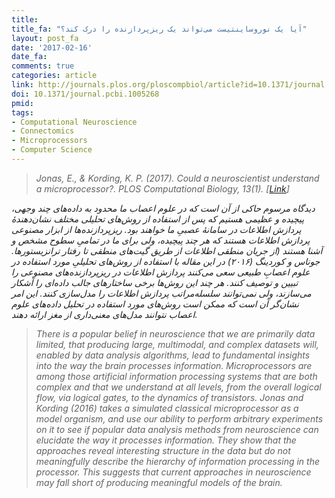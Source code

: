 ```yaml
---
title:
title_fa: "آیا یک نوروساینتیست می‌تواند یک ریزپردازنده را درک کند؟"
layout: post_fa
date: '2017-02-16'
date_fa:
comments: true
categories: article
link: http://journals.plos.org/ploscompbiol/article?id=10.1371/journal.pcbi.1005268
doi: 10.1371/journal.pcbi.1005268
pmid:
tags:
- Computational Neuroscience
- Connectomics
- Microprocessors
- Computer Science
---
```

<blockquote style="direction:ltr">
<em>Jonas, E., & Kording, K. P. (2017). Could a neuroscientist understand a microprocessor?. PLOS Computational Biology, 13(1).<em> [<a href="http://journals.plos.org/ploscompbiol/article?id=10.1371/journal.pcbi.1005268">Link</a>]
</blockquote>


دیدگاه مرسوم حاکی از آن است که در علوم اعصاب ما محدود به داده‌های چند وجهی، پیچیده و عظیمی هستیم که پس از استفاده از روش‌های تحلیلی مختلف نشان‌دهندهٔ پردازش اطلاعات در سامانهٔ عصبیِ ما خواهند بود. ریزپردازنده‌ها از ابزار مصنوعی پردازش اطلاعات هستند که هر چند پیچیده، ولی برای ما در تمامیِ سطوح مشخص و آشنا هستند (از جریان منطقی اطلاعات از طریق گیت‌های منطقی تا رفتار ترانزیستورها. جوناس و کوردینگ (۲۰۱۶) در این مقاله با استفاده از روش‌های تحلیلیِ مورد استفاده در علوم اعصابِ طبیعی سعی می‌کنند پردازش اطلاعات در ریزپردازنده‌های مصنوعی را تبیین و توصیف کنند. هر چند این روش‌ها برخی ساختارهای جالب داده‌ای را آشکار می‌سازند، ولی نمی‌توانند سلسله‌مراتب پردازش اطلاعات را مدل‌سازی کنند. این امر نشان‌گر آن است که ممکن است روش‌های مورد استفاده در تحلیل داده‌های علوم اعصاب نتوانند مدل‌های معنی‌داری از مغز ارائه دهند.
<!--more-->

<blockquote style="direction:ltr">
There is a popular belief in neuroscience that we are primarily data limited, that producing large, multimodal, and complex datasets will, enabled by data analysis algorithms, lead to fundamental insights into the way the brain processes information. Microprocessors are among those artificial information processing systems that are both complex and that we understand at all levels, from the overall logical flow, via logical gates, to the dynamics of transistors. Jonas and Kording (2016) takes a simulated classical microprocessor as a model organism, and use our ability to perform arbitrary experiments on it to see if popular data analysis methods from neuroscience can elucidate the way it processes information. They show that the approaches reveal interesting structure in the data but do not meaningfully describe the hierarchy of information processing in the processor. This suggests that current approaches in neuroscience may fall short of producing meaningful models of the brain.
</blockquote>
